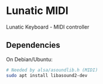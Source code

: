 # Lunatic MIDI

Lunatic Keyboard - MIDI controller

## Dependencies

On Debian/Ubuntu:

```bash
# Needed by alsa/asoundlib.h (MIDI)
sudo apt install libasound2-dev
```
